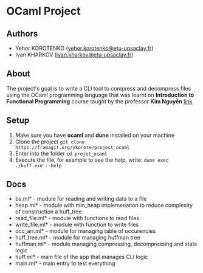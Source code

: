 # OCaml Project

## Authors
- Yehor KOROTENKO (yehor.korotenko@etu-upsaclay.fr)
- Ivan KHARKOV (ivan.kharkov@etu-upsaclay.fr)

## About
The project's goal is to write a CLI tool to compress and decompress files using the OCaml programming language that was learnt on **Introduction to Functional Programming** course taught by the professor **Kim Nguyễn** [link](https://usr.lmf.cnrs.fr/~kn/index_en.html)

## Setup
1. Make sure you have __ocaml__ and __dune__ installed on your machine
2. Clone the project `git clone https://framagit.org/ykorote/project_ocaml`
3. Enter into the folder `cd projet_ocaml`
4. Execute the file, for example to see the help, write: `dune exec ./huff.exe --help`

## Docs
- bs.ml* - module for reading and writing data to a file
- heap.ml* - module with min_heap implemenation to reduce complexity of construction a huff_tree
- read_file.ml* - module with functions to read files
- write_file.ml* - module with function to write files
- occ_arr.ml* - module for managing table of occurencies
- huff_tree.ml* - module for managing huffman tree 
- huffman.ml* - module managing compressing, decompressing and stats logic
- huff.ml* - main file of the app that manages CLI logic
- main.ml* - main entry to test everything
